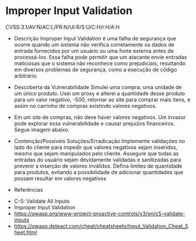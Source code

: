 # Improper Input Validation

CVSS:3.1/AV:N/AC:L/PR:N/UI:R/S:U/C:H/I:H/A:H

* Descrição
Improper Input Validation é uma falha de segurança que ocorre quando um sistema não verifica
corretamente os dados de entrada fornecidos por um usuário ou uma fonte externa antes de processá-los.
Essa falha pode permitir que um atacante envie entradas maliciosas que o sistema não reconhece como
prejudiciais, resultando em diversos problemas de segurança, como a execução de código arbitrário.
* Descoberta da Vulnerabilidade
Simulei uma compra, uma unidade de um único produto. Usei um proxy e alterei a quantidade desse produto
para um valor negativo, -500, retornar ao site para comprar mais itens, e assim no carrinho de compras
existindo valores negativos.
* Em um site de compras, não deve haver valores negativos. Um invasor pode explorar essa vulnerabilidade e causar
prejuízos financeiros. Segue imagem abaixo.
* Contenção/Possíveis Soluções/Erradicação
Implemente validações no lado do cliente para impedir que valores negativos sejam inseridos, mesmo que sejam
manipulados pelo cliente. Assegure que todas as entradas do usuário sejam devidamente validadas e sanitizadas
para prevenir a inserção de valores inválidos. Defina limites de quantidade para produtos, evitando a possibilidade
de adicionar quantidades que possam resultar em valores negativos

* Referências
- C-5: Validate All Inputs
- Improper Input Validation
- https://owasp.org/www-project-proactive-controls/v3/en/c5-validate-inputs
- https://owasp.deteact.com/cheat/cheatsheets/Input_Validation_Cheat_Sheet.html